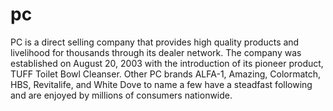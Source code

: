# pc
 PC is a direct selling company that provides high quality products and livelihood for thousands through its dealer network.
The company was established on August 20, 2003 with the introduction of its pioneer product, 
TUFF Toilet Bowl Cleanser. Other PC brands ALFA-1, Amazing, Colormatch, HBS, Revitalife,
and White Dove to name a few have a steadfast following and are enjoyed by millions of consumers nationwide.
